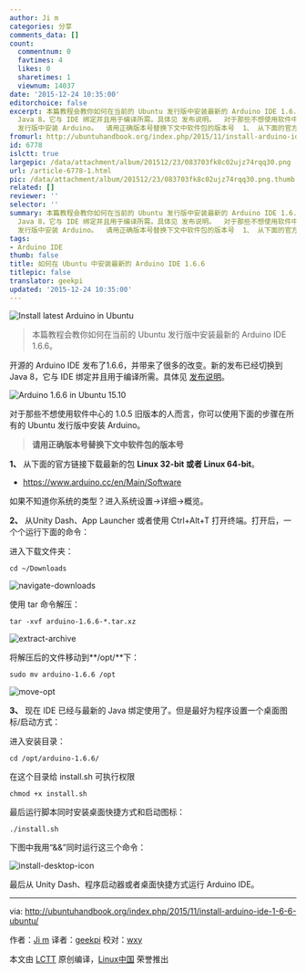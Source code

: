 ```yaml
---
author: Ji m
categories: 分享
comments_data: []
count:
  commentnum: 0
  favtimes: 4
  likes: 0
  sharetimes: 1
  viewnum: 14037
date: '2015-12-24 10:35:00'
editorchoice: false
excerpt: 本篇教程会教你如何在当前的 Ubuntu 发行版中安装最新的 Arduino IDE 1.6.6。  开源的 Arduino IDE 发布了1.6.6，并带来了很多的改变。新的发布已经切换到
  Java 8，它与 IDE 绑定并且用于编译所需。具体见 发布说明。  对于那些不想使用软件中心的 1.0.5 旧版本的人而言，你可以使用下面的步骤在所有的 Ubuntu
  发行版中安装 Arduino。  请用正确版本号替换下文中软件包的版本号  1、 从下面的官方链接下载最新的包 Linux 32-bit 或者 Linux 64-bit。  https://www.arduino.cc/en/Main/Software  如果不知道你系统的类型？进入系统设置-详
fromurl: http://ubuntuhandbook.org/index.php/2015/11/install-arduino-ide-1-6-6-ubuntu/
id: 6778
islctt: true
largepic: /data/attachment/album/201512/23/083703fk8c02ujz74rqq30.png
url: /article-6778-1.html
pic: /data/attachment/album/201512/23/083703fk8c02ujz74rqq30.png.thumb.jpg
related: []
reviewer: ''
selector: ''
summary: 本篇教程会教你如何在当前的 Ubuntu 发行版中安装最新的 Arduino IDE 1.6.6。  开源的 Arduino IDE 发布了1.6.6，并带来了很多的改变。新的发布已经切换到
  Java 8，它与 IDE 绑定并且用于编译所需。具体见 发布说明。  对于那些不想使用软件中心的 1.0.5 旧版本的人而言，你可以使用下面的步骤在所有的 Ubuntu
  发行版中安装 Arduino。  请用正确版本号替换下文中软件包的版本号  1、 从下面的官方链接下载最新的包 Linux 32-bit 或者 Linux 64-bit。  https://www.arduino.cc/en/Main/Software  如果不知道你系统的类型？进入系统设置-详
tags:
- Arduino IDE
thumb: false
title: 如何在 Ubuntu 中安装最新的 Arduino IDE 1.6.6
titlepic: false
translator: geekpi
updated: '2015-12-24 10:35:00'
---
```


![Install latest Arduino in Ubuntu](/data/attachment/album/201512/23/083703fk8c02ujz74rqq30.png)



> 
> 本篇教程会教你如何在当前的 Ubuntu 发行版中安装最新的 Arduino IDE 1.6.6。
> 
> 
> 


开源的 Arduino IDE 发布了1.6.6，并带来了很多的改变。新的发布已经切换到 Java 8，它与 IDE 绑定并且用于编译所需。具体见 [发布说明](https://www.arduino.cc/en/Main/ReleaseNotes)。


![Arduino 1.6.6 in Ubuntu 15.10](/data/attachment/album/201512/23/083704utct2u3ljn7g29hx.jpg)


对于那些不想使用软件中心的 1.0.5 旧版本的人而言，你可以使用下面的步骤在所有的 Ubuntu 发行版中安装 Arduino。



> 
> **请用正确版本号替换下文中软件包的版本号**
> 
> 
> 


**1、** 从下面的官方链接下载最新的包 **Linux 32-bit 或者 Linux 64-bit**。


* <https://www.arduino.cc/en/Main/Software>


如果不知道你系统的类型？进入系统设置->详细->概览。


**2、** 从Unity Dash、App Launcher 或者使用 Ctrl+Alt+T 打开终端。打开后，一个个运行下面的命令：


进入下载文件夹：



```
cd ~/Downloads

```

![navigate-downloads](/data/attachment/album/201512/23/083704bxw6fxl2ff22d68k.jpg)


使用 tar 命令解压：



```
tar -xvf arduino-1.6.6-*.tar.xz

```

![extract-archive](/data/attachment/album/201512/23/083704hxo781oay7ytztyz.jpg)


将解压后的文件移动到**/opt/**下：



```
sudo mv arduino-1.6.6 /opt

```

![move-opt](/data/attachment/album/201512/23/083705hypxpj1tjwzbj18b.jpg)


**3、** 现在 IDE 已经与最新的 Java 绑定使用了。但是最好为程序设置一个桌面图标/启动方式：


进入安装目录：



```
cd /opt/arduino-1.6.6/

```

在这个目录给 install.sh 可执行权限



```
chmod +x install.sh

```

最后运行脚本同时安装桌面快捷方式和启动图标：



```
./install.sh

```

下图中我用“&&”同时运行这三个命令：


![install-desktop-icon](/data/attachment/album/201512/23/083705xzi00mb5nxh087pk.jpg)


最后从 Unity Dash、程序启动器或者桌面快捷方式运行 Arduino IDE。




---


via: <http://ubuntuhandbook.org/index.php/2015/11/install-arduino-ide-1-6-6-ubuntu/>


作者：[Ji m](http://ubuntuhandbook.org/index.php/about/) 译者：[geekpi](https://github.com/geekpi) 校对：[wxy](https://github.com/wxy)


本文由 [LCTT](https://github.com/LCTT/TranslateProject) 原创编译，[Linux中国](https://linux.cn/) 荣誉推出